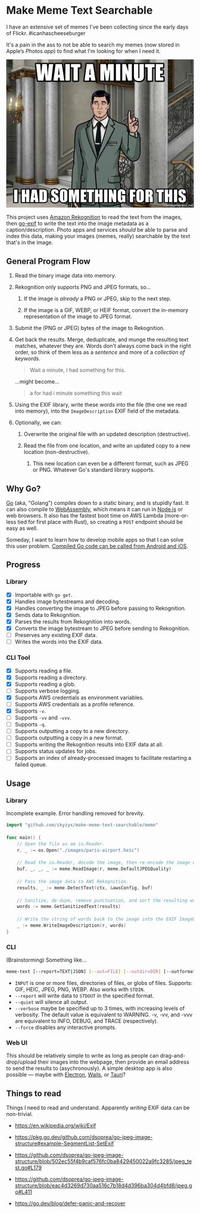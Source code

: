 # Make Meme Text Searchable

I have an extensive set of memes I've been collecting since the early days of Flickr. #icanhascheeseburger

It's a pain in the ass to not be able to search my memes (now stored in Apple’s _Photos.app_) to find what I'm looking for when I need it.

<div align="center"><img src="images/had-something2.jpg" alt="I had something for this."></div>

This project uses [Amazon Rekognition] to read the text from the images, then [go-exif](https://github.com/dsoprea/go-exif) to write the text into the image metadata as a caption/description. Photo apps and services _should_ be able to parse and index this data, making your images (memes, really) searchable by the text that's in the image.

## General Program Flow

1. Read the binary image data into memory.

1. Rekognition only supports PNG and JPEG formats, so…

    1. If the image is _already_ a PNG or JPEG, skip to the next step.

    1. If the image is a GIF, WEBP, or HEIF format, convert the in-memory representation of the image to JPEG format.

1. Submit the (PNG or JPEG) bytes of the image to Rekognition.

1. Get back the results. Merge, deduplicate, and munge the resulting text matches, whatever they are. Words don't always come back in the right order, so think of them less as a _sentence_ and more of a _collection of keywords_.

    > Wait a minute, I had something for this.

    …might become…

    > a for had i minute something this wait

1. Using the EXIF library, write these words into the file (the one we read into memory), into the `ImageDescription` EXIF field of the metadata.

1. Optionally, we can:

    1. Overwrite the original file with an updated description (destructive).

    1. Read the file from one location, and write an updated copy to a new location (non-destructive).

        1. This new location can even be a different format, such as JPEG or PNG. Whatever Go's standard library supports.

## Why Go?

[Go] (aka, "Golang") compiles down to a static binary, and is stupidly fast. It can also compile to [WebAssembly], which means it can run in [Node.js] or web browsers. It also has the fastest boot time on AWS Lambda (more-or-less tied for first place with Rust), so creating a `POST` endpoint should be easy as well.

Someday, I want to learn how to develop mobile apps so that I can solve this user problem. [Compiled Go code can be called from Android and iOS](https://github.com/golang/go/wiki/Mobile).

## Progress

### Library

* [X] Importable with `go get`.
* [X] Handles image bytestreams and decoding.
* [X] Handles converting the image to JPEG before passing to Rekognition.
* [X] Sends data to Rekognition.
* [X] Parses the results from Rekognition into words.
* [X] Converts the image bytestream to JPEG before sending to Rekognition.
* [ ] Preserves any existing EXIF data.
* [ ] Writes the words into the EXIF data.

### CLI Tool

* [X] Supports reading a file.
* [X] Supports reading a directory.
* [X] Supports reading a glob.
* [ ] Supports verbose logging.
* [X] Supports AWS credentials as environment variables.
* [ ] Supports AWS credentials as a profile reference.
* [X] Supports `-v`.
* [ ] Supports `-vv` and `-vvv`.
* [ ] Supports `-q`.
* [ ] Supports outputting a copy to a new directory.
* [ ] Supports outputting a copy in a new format.
* [ ] Supports writing the Rekognition results into EXIF data at all.
* [ ] Supports status updates for jobs.
* [ ] Supports an index of already-processed images to facilitate restarting a failed queue.

## Usage

### Library

Incomplete example. Error handling removed for brevity.

```go
import "github.com/skyzyx/make-meme-text-searchable/meme"

func main() {
    // Open the file as am io.Reader.
    r, _ := os.Open("./images/paris-airport.heic")

    // Read the io.Reader, decode the image, then re-encode the image data as JPEG format.
    buf, _, _, _ := meme.ReadImage(r, meme.DefaultJPEGQuality)

    // Pass the image data to AWS Rekognition.
    results, _ := meme.DetectText(ctx, &awsConfig, buf)

    // Sanitize, de-dupe, remove punctuation, and sort the resulting words.
    words := meme.GetSanitizedText(results)

    // Write the string of words back to the image into the EXIF ImageDescription field.
    _ := meme.WriteImageDescription(r, words)
}
```

### CLI

(Brainstorming) Something like…

```bash
meme-text [--report=TEXT|JSON] [--out=FILE] [--outdir=DIR] [--outformat=GIF|HEIC|JPG|PNG|WEBP] [--quiet] [--verbose] [--force] INPUT...
```

* `INPUT` is one or more files, directories of files, or globs of files. Supports: GIF, HEIC, JPEG, PNG, WEBP. Also works with `STDIN`.
* `--report` will write data to `STDOUT` in the specified format.
* `--quiet` will silence all output.
* `--verbose` maybe be specified up to 3 times, with increasing levels of verbosity. The default value is equivalent to WARNING. -v, -vv, and -vvv are equivalent to INFO, DEBUG, and TRACE (respectively).
* `--force` disables any interactive prompts.

### Web UI

This should be relatively simple to write as long as people can drag-and-drop/upload their images into the webpage, then provide an email address to send the results to (asychronously). A simple desktop app is also possible — maybe with [Electron](https://www.electronjs.org), [Wails](https://wails.io), or [Tauri](https://tauri.studio)?

## Things to read

Things I need to read and understand. Apparently _writing_ EXIF data can be non-trivial.

* <https://en.wikipedia.org/wiki/Exif>
* <https://pkg.go.dev/github.com/dsoprea/go-jpeg-image-structure#example-SegmentList-SetExif>
* <https://github.com/dsoprea/go-jpeg-image-structure/blob/502ec55f4b9caf576fc0ba8429450022a9fc3285/jpeg_test.go#L179>
* <https://github.com/dsoprea/go-jpeg-image-structure/blob/eac4d3269d730aa516c7b18d4d396ba304d4bfd8/jpeg.go#L411>
* <https://go.dev/blog/defer-panic-and-recover>

  [Amazon Rekognition]: https://aws.amazon.com/rekognition/
  [Go]: https://go.dev
  [Node.js]: https://nodejs.org
  [WebAssembly]: https://webassembly.org
